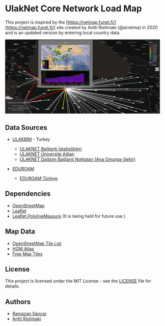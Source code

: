 # UlakNet Core Network Load Map

This project is inspired by the [https://netmap.funet.fi/](https://netmap.funet.fi/) site created by Antti Ristimaki (@aristima) in 2020 and is an updated version by entering local country data.

![previw](./preview.png)

## Data Sources

- [ULAKBİM](https://www.ulakbim.gov.tr/) - Turkey
  - [ULAKNET Bağlantı İstatistikleri](https://stat.ulakbim.gov.tr/ulaknet/)
  - [ULAKNET Üniversite Ağları](https://veri.ulakbim.gov.tr/hizmet/9)
  - [ULAKNET Dağıtım Bağlantı Noktaları (Ana Omurga-Şehir)](https://ulakbim.tubitak.gov.tr/tr/hizmetlerimiz/ag-teknolojileri-birimi-atb)

- [EDUROAM](https://www.eduroam.org/)
  - [EDUROAM Türkiye](https:/www.eduroam.org.tr/)

## Dependencies

- [OpenStreetMap](https://www.openstreetmap.org/)
- [Leaflet](https://leafletjs.com/)
- [Leaflet.PolylineMeasure](https://github.com/bbecquet/Leaflet.PolylineOffset) (It is being held for future use.)

## Map Data

- [OpenStreetMap Tile List](https://wiki.openstreetmap.org/wiki/Raster_tile_providers)
- [HGM Atlas](https://atlas.gov.tr/)
- [Free Map Tiles](https://gist.github.com/Yago/05d479de169a21ba9fff)

## License

This project is licensed under the MIT License - see the [LICENSE](LICENSE) file for details.

## Authors

- [Ramazan Sancar](@ramazansancar)
- [Antti Ristimaki](@aristima)
